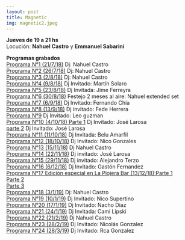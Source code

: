 ```yaml
---
layout: post
title: Magnetic
img: magnetic2.jpeg
---
```


__Jueves de 19 a 21 hs__  
Locución: __Nahuel Castro__ y __Emmanuel Sabarini__

__Programas grabados__  
[Programa N°1 (21/7/18)](https://archive.org/details/ojodebarro_magnetic_2) Dj: Nahuel Castro  
[Programa N°2 (26/7/18)](https://archive.org/details/ojodebarro_magnetic_3) Dj: Nahuel Castro  
[Programa N°3 (2/8/18)](https://archive.org/details/ojodebarro_magnetic_4) Dj: Nahuel Castro  
[Programa N°4 (9/8/18)](https://archive.org/details/ojodebarro_magnetic_5) Dj Invitado: Martín Solaro  
[Programa N°5 (23/8/18)](https://archive.org/details/ojodebarro_magnetic_8) Dj Invitada: Jime Ferreyra  
[Programa N°6 (30/8/18)](https://archive.org/details/ojodebarro_magnetic_8_201809) Festejo 2 meses al aire: Nahuel extended set  
[Programa N°7 (6/9/18)](https://archive.org/details/magnetic_9) Dj Invitado: Fernando Chía  
[Programa N°8 (13/9/18)](https://archive.org/details/ojodebarro_magnetic_10) Dj invitado: Fede Herrera  
[Programa N°9](https://archive.org/details/ojodebarro_magnetic_11) Dj Invitado: Leo guzman  
[Programa N°10 (4/10/18) Parte 1](https://archive.org/details/ojodebarro_magnetic_12_1) Dj Invitado: José Larosa  
[parte 2](https://archive.org/details/ojodebarro_magnetic_12_2) Dj Invitado: José Larosa  
[Programa N°11 (11/10/18)](https://archive.org/details/ojodebarro_magnetic_14) Dj Invitada: Belu Amarfil  
[Programa N°12 (18/10/18)](https://archive.org/details/ojodebarro_magnetic_13) Dj Invitado: Nico Gonzales  
[Programa N°13 (15/11/18)](https://archive.org/details/ojodebarro_magnetic_15_11_18_nahuel_castro) Dj Nahuel Castro     
[Programa N°14 (22/11/18)](https://archive.org/details/ojodebarro_magnetic_22_11_18_jose_larosa) Dj invitado: José Larosa  
[Programa N°15 (29/11/18)](https://archive.org/details/ojodebarro_magnetic_29_11_18_alejandro_terzo) Dj invitado: Alejandro Terzo  
[Programa N°16 (6/12/18)](https://archive.org/details/ojodebarro_magnetic_6_12_18_gaston_fernandez) Dj Invitado: Gastón Fernandez  
[Programa N°17 Edición especial en La Piojera Bar (13/12/18):Parte 1 ](https://archive.org/details/ojodebarro_magnetic_13_12_18_matias_chilano)  
[                                                             Parte 2](https://archive.org/details/ojodebarro_magnetic_13_12_18_matias_chilano2)  
[                                                             Parte 3](https://archive.org/details/ojodebarro_magnetic_13_12_18_matias_chilano3)  
[Programa N°18 (3/1/19)](https://archive.org/details/ojodebarro_magnetic_3_1_19_nahuel_castro) Dj: Nahuel Castro  
[Programa N°19 (10/1/19)](https://archive.org/details/ojodebarro_magnetic_10_1_18_nico_supertino) Dj Invitado: Nico Supertino    
[Programa N°20 (17/1/19)](https://archive.org/details/ojodebarro_magnetic_17_1_19_nacho_diaz) Dj Invitado: Nacho Diaz   
[Programa N°21 (24/1/19)](https://archive.org/details/ojodebarro_magnetic_24_1_19_cami_lipski) Dj Invitada: Cami Lipski  
[Programa N°22 (21/2/19)](https://archive.org/details/ojodebarro_magnetic_21_2_19_nahuel_castro) Dj Nahuel Castro  
[Programa N°23 (28/2/19)](https://archive.org/details/ojodebarro_magnetic_28_2_19_nicolas_gonzalez) Dj Invitado: Nicolás Gonzalez  
[Programa N°24 (28/3/19)](https://archive.org/details/ojodebarro_magnetic_28_3_19_rca_gonzalez) Dj Invitado: Rca Gonzalez  
